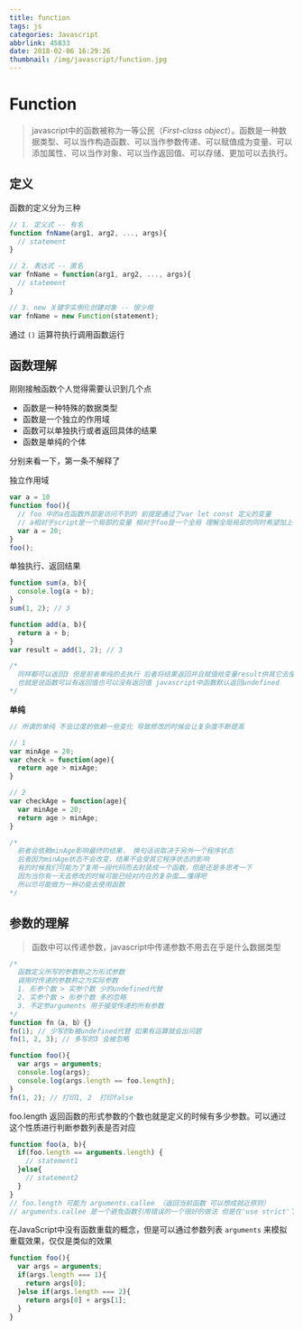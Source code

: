 ```yaml
---
title: function
tags: js
categories: Javascript
abbrlink: 45833
date: 2018-02-06 16:29:26
thumbnail: /img/javascript/function.jpg
---
```


<!-- more -->

# Function

> javascript中的函数被称为一等公民（*First-class object*）。函数是一种数据类型、可以当作构造函数、可以当作参数传递、可以赋值成为变量、可以添加属性、可以当作对象、可以当作返回值、可以存储、更加可以去执行。



## 定义

函数的定义分为三种

```js
// 1. 定义式 -- 有名
function fnName(arg1, arg2, ..., args){
  // statement
}

// 2. 表达式 -- 匿名
var fnName = function(arg1, arg2, ..., args){
  // statement
}

// 3. new 关键字实例化创建对象 -- 很少用 
var fnName = new Function(statement);
```

通过 `()` 运算符执行调用函数运行



## 函数理解

刚刚接触函数个人觉得需要认识到几个点

* 函数是一种特殊的数据类型
* 函数是一个独立的作用域
* 函数可以单独执行或者返回具体的结果
* 函数是单纯的个体

分别来看一下，第一条不解释了

独立作用域

```js
var a = 10
function foo(){
  // foo 中的a在函数外部是访问不到的 前提是通过了var let const 定义的变量
  // a相对于script是一个局部的变量 相对于foo是一个全局 理解全局局部的同时希望加上参考范围 不要混淆
  var a = 20;
}
foo();
```



单独执行、返回结果

```js
function sum(a, b){
  console.log(a + b);
}
sum(1, 2); // 3

function add(a, b){
  return a + b;
}
var result = add(1, 2); // 3

/*
  同样都可以返回3 但是前者单纯的去执行 后者将结果返回并且赋值给变量result供其它去使用
  也就是说函数可以有返回值也可以没有返回值 javascript中函数默认返回undefined
*/ 
```



**单纯**

```js
// 所谓的单纯 不会过度的依赖一些变化 导致修改的时候会让复杂度不断提高

// 1
var minAge = 20;
var check = function(age){
  return age > mixAge;
}

// 2
var checkAge = function(age){
  var minAge = 20;
  return age > minAge;
}

/*
  前者会依赖minAge影响最终的结果， 换句话说取决于另外一个程序状态
  后者因为minAge状态不会改变，结果不会受其它程序状态的影响
  有的时候我们可能为了复用一段代码而去封装成一个函数，但是还是多思考一下
  因为当你有一天去修改的时候可能已经对内在的复杂度……懂得吧
  所以尽可能做为一种功能去使用函数
*/
```



## 参数的理解

> 函数中可以传递参数，javascript中传递参数不用去在乎是什么数据类型

```js
/*
  函数定义所写的参数称之为形式参数
  调用时传递的参数称之为实际参数
  1. 形参个数 > 实参个数 少的undefined代替
  2. 实参个数 > 形参个数 多的忽略
  3. 不定参arguments 用于接受传递的所有参数
*/
function fn（a, b）{}
fn(1); // 少写的b被undefined代替 如果有运算就会出问题
fn(1, 2, 3); // 多写的3 会被忽略

function foo(){
  var args = arguments;
  console.log(args);
  console.log(args.length == foo.length);
}
fn(1, 2); // 打印1, 2  打印false 
```

foo.length 返回函数的形式参数的个数也就是定义的时候有多少参数。可以通过这个性质进行判断参数列表是否对应

```js
function foo(a, b){
  if(foo.length == arguments.length) {
    // statement1
  }else{
    // statement2
  }
}
// foo.length 可能为 arguments.callee （返回当前函数 可以想成就近原则）
// arguments.callee 是一个避免函数引用错误的一个很好的做法 但是在'use strict'下callee是禁止使用的
```



在JavaScript中没有函数重载的概念，但是可以通过参数列表 `arguments` 来模拟重载效果，仅仅是类似的效果

```js
function foo(){
  var args = arguments;
  if(args.length === 1){
    return args[0];
  }else if(args.length === 2){
    return args[0] + args[1];
  }
}
```

